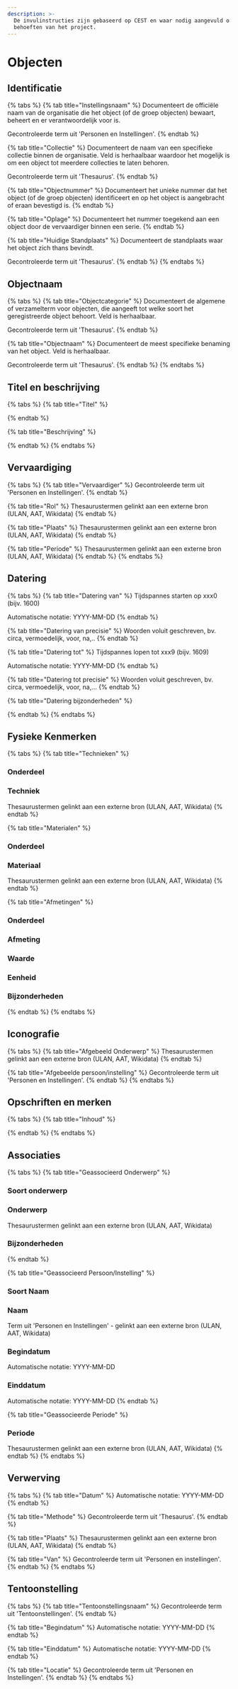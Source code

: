 ```yaml
---
description: >-
  De invulinstructies zijn gebaseerd op CEST en waar nodig aangevuld o.b.v. de
  behoeften van het project.
---
```


# Objecten

## Identificatie

{% tabs %}
{% tab title="Instellingsnaam" %}
Documenteert de officiële naam van de organisatie die het object \(of de groep objecten\) bewaart, beheert en er verantwoordelijk voor is.

Gecontroleerde term uit 'Personen en Instellingen'.
{% endtab %}

{% tab title="Collectie" %}
Documenteert de naam van een specifieke collectie binnen de organisatie. Veld is herhaalbaar waardoor het mogelijk is om een object tot meerdere collecties te laten behoren. 

Gecontroleerde term uit 'Thesaurus'.
{% endtab %}

{% tab title="Objectnummer" %}
Documenteert het unieke nummer dat het object \(of de groep objecten\) identificeert en op het object is aangebracht of eraan bevestigd is.
{% endtab %}

{% tab title="Oplage" %}
Documenteert het nummer toegekend aan een object door de vervaardiger binnen een serie.
{% endtab %}

{% tab title="Huidige Standplaats" %}
Documenteert de standplaats waar het object zich thans bevindt.

Gecontroleerde term uit 'Thesaurus'. 
{% endtab %}
{% endtabs %}

## Objectnaam

{% tabs %}
{% tab title="Objectcategorie" %}
Documenteert de algemene of verzamelterm voor objecten, die aangeeft tot welke soort het geregistreerde object behoort. Veld is herhaalbaar. 

Gecontroleerde term uit 'Thesaurus'.
{% endtab %}

{% tab title="Objectnaam" %}
Documenteert de meest specifieke benaming van het object. Veld is herhaalbaar.

Gecontroleerde term uit 'Thesaurus'.
{% endtab %}
{% endtabs %}

## Titel en beschrijving

{% tabs %}
{% tab title="Titel" %}

{% endtab %}

{% tab title="Beschrijving" %}

{% endtab %}
{% endtabs %}

## Vervaardiging

{% tabs %}
{% tab title="Vervaardiger" %}
Gecontroleerde term uit 'Personen en Instellingen'.
{% endtab %}

{% tab title="Rol" %}
Thesaurustermen gelinkt aan een externe bron \(ULAN, AAT, Wikidata\)
{% endtab %}

{% tab title="Plaats" %}
Thesaurustermen gelinkt aan een externe bron \(ULAN, AAT, Wikidata\)
{% endtab %}

{% tab title="Periode" %}
Thesaurustermen gelinkt aan een externe bron \(ULAN, AAT, Wikidata\)
{% endtab %}
{% endtabs %}

## Datering

{% tabs %}
{% tab title="Datering van" %}
Tijdspannes starten op xxx0 \(bijv. 1600\)

Automatische notatie: YYYY-MM-DD
{% endtab %}

{% tab title="Datering van precisie" %}
Woorden voluit geschreven, bv. circa, vermoedelijk, voor, na,..
{% endtab %}

{% tab title="Datering tot" %}
Tijdspannes lopen tot xxx9 \(bijv. 1609\)

Automatische notatie: YYYY-MM-DD
{% endtab %}

{% tab title="Datering tot precisie" %}
Woorden voluit geschreven, bv. circa, vermoedelijk, voor, na,...
{% endtab %}

{% tab title="Datering bijzonderheden" %}

{% endtab %}
{% endtabs %}

## Fysieke Kenmerken

{% tabs %}
{% tab title="Technieken" %}
### Onderdeel

### Techniek

Thesaurustermen gelinkt aan een externe bron \(ULAN, AAT, Wikidata\)
{% endtab %}

{% tab title="Materialen" %}
### Onderdeel

### Materiaal

Thesaurustermen gelinkt aan een externe bron \(ULAN, AAT, Wikidata\)
{% endtab %}

{% tab title="Afmetingen" %}
### Onderdeel

### Afmeting

### Waarde

### Eenheid

### Bijzonderheden
{% endtab %}
{% endtabs %}

## Iconografie

{% tabs %}
{% tab title="Afgebeeld Onderwerp" %}
Thesaurustermen gelinkt aan een externe bron \(ULAN, AAT, Wikidata\)
{% endtab %}

{% tab title="Afgebeelde persoon/instelling" %}
Gecontroleerde term uit 'Personen en Instellingen'.
{% endtab %}
{% endtabs %}

## Opschriften en merken

{% tabs %}
{% tab title="Inhoud" %}

{% endtab %}
{% endtabs %}

## Associaties

{% tabs %}
{% tab title="Geassocieerd Onderwerp" %}
### Soort onderwerp

### Onderwerp

Thesaurustermen gelinkt aan een externe bron \(ULAN, AAT, Wikidata\)

### Bijzonderheden
{% endtab %}

{% tab title="Geassocieerd Persoon/Instelling" %}
### Soort Naam

### Naam

Term uit 'Personen en Instellingen' - gelinkt aan een externe bron \(ULAN, AAT, Wikidata\)

### Begindatum

Automatische notatie: YYYY-MM-DD

### Einddatum

Automatische notatie: YYYY-MM-DD
{% endtab %}

{% tab title="Geassocieerde Periode" %}
### Periode

Thesaurustermen gelinkt aan een externe bron \(ULAN, AAT, Wikidata\)
{% endtab %}
{% endtabs %}

## Verwerving

{% tabs %}
{% tab title="Datum" %}
Automatische notatie: YYYY-MM-DD
{% endtab %}

{% tab title="Methode" %}
Gecontroleerde term uit 'Thesaurus'.
{% endtab %}

{% tab title="Plaats" %}
Thesaurustermen gelinkt aan een externe bron \(ULAN, AAT, Wikidata\)
{% endtab %}

{% tab title="Van" %}
Gecontroleerde term uit 'Personen en instellingen'.
{% endtab %}
{% endtabs %}

## Tentoonstelling

{% tabs %}
{% tab title="Tentoonstellingsnaam" %}
Gecontroleerde term uit 'Tentoonstellingen'. 
{% endtab %}

{% tab title="Begindatum" %}
Automatische notatie: YYYY-MM-DD
{% endtab %}

{% tab title="Einddatum" %}
Automatische notatie: YYYY-MM-DD
{% endtab %}

{% tab title="Locatie" %}
Gecontroleerde term uit 'Personen en Instellingen'.
{% endtab %}
{% endtabs %}















